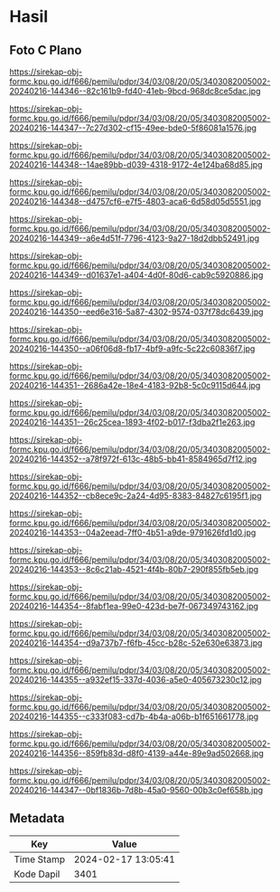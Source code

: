# Hasil

## Foto C Plano

https://sirekap-obj-formc.kpu.go.id/f666/pemilu/pdpr/34/03/08/20/05/3403082005002-20240216-144346--82c161b9-fd40-41eb-9bcd-968dc8ce5dac.jpg

https://sirekap-obj-formc.kpu.go.id/f666/pemilu/pdpr/34/03/08/20/05/3403082005002-20240216-144347--7c27d302-cf15-49ee-bde0-5f86081a1576.jpg

https://sirekap-obj-formc.kpu.go.id/f666/pemilu/pdpr/34/03/08/20/05/3403082005002-20240216-144348--14ae89bb-d039-4318-9172-4e124ba68d85.jpg

https://sirekap-obj-formc.kpu.go.id/f666/pemilu/pdpr/34/03/08/20/05/3403082005002-20240216-144348--d4757cf6-e7f5-4803-aca6-6d58d05d5551.jpg

https://sirekap-obj-formc.kpu.go.id/f666/pemilu/pdpr/34/03/08/20/05/3403082005002-20240216-144349--a6e4d51f-7796-4123-9a27-18d2dbb52491.jpg

https://sirekap-obj-formc.kpu.go.id/f666/pemilu/pdpr/34/03/08/20/05/3403082005002-20240216-144349--d01637e1-a404-4d0f-80d6-cab9c5920886.jpg

https://sirekap-obj-formc.kpu.go.id/f666/pemilu/pdpr/34/03/08/20/05/3403082005002-20240216-144350--eed6e316-5a87-4302-9574-037f78dc6439.jpg

https://sirekap-obj-formc.kpu.go.id/f666/pemilu/pdpr/34/03/08/20/05/3403082005002-20240216-144350--a06f06d8-fb17-4bf9-a9fc-5c22c60836f7.jpg

https://sirekap-obj-formc.kpu.go.id/f666/pemilu/pdpr/34/03/08/20/05/3403082005002-20240216-144351--2686a42e-18e4-4183-92b8-5c0c9115d644.jpg

https://sirekap-obj-formc.kpu.go.id/f666/pemilu/pdpr/34/03/08/20/05/3403082005002-20240216-144351--26c25cea-1893-4f02-b017-f3dba2f1e263.jpg

https://sirekap-obj-formc.kpu.go.id/f666/pemilu/pdpr/34/03/08/20/05/3403082005002-20240216-144352--a78f972f-613c-48b5-bb41-8584965d7f12.jpg

https://sirekap-obj-formc.kpu.go.id/f666/pemilu/pdpr/34/03/08/20/05/3403082005002-20240216-144352--cb8ece9c-2a24-4d95-8383-84827c6195f1.jpg

https://sirekap-obj-formc.kpu.go.id/f666/pemilu/pdpr/34/03/08/20/05/3403082005002-20240216-144353--04a2eead-7ff0-4b51-a9de-9791626fd1d0.jpg

https://sirekap-obj-formc.kpu.go.id/f666/pemilu/pdpr/34/03/08/20/05/3403082005002-20240216-144353--8c6c21ab-4521-4f4b-80b7-290f855fb5eb.jpg

https://sirekap-obj-formc.kpu.go.id/f666/pemilu/pdpr/34/03/08/20/05/3403082005002-20240216-144354--8fabf1ea-99e0-423d-be7f-067349743162.jpg

https://sirekap-obj-formc.kpu.go.id/f666/pemilu/pdpr/34/03/08/20/05/3403082005002-20240216-144354--d9a737b7-f6fb-45cc-b28c-52e630e63873.jpg

https://sirekap-obj-formc.kpu.go.id/f666/pemilu/pdpr/34/03/08/20/05/3403082005002-20240216-144355--a932ef15-337d-4036-a5e0-405673230c12.jpg

https://sirekap-obj-formc.kpu.go.id/f666/pemilu/pdpr/34/03/08/20/05/3403082005002-20240216-144355--c333f083-cd7b-4b4a-a06b-b1f651661778.jpg

https://sirekap-obj-formc.kpu.go.id/f666/pemilu/pdpr/34/03/08/20/05/3403082005002-20240216-144356--859fb83d-d8f0-4139-a44e-89e9ad502668.jpg

https://sirekap-obj-formc.kpu.go.id/f666/pemilu/pdpr/34/03/08/20/05/3403082005002-20240216-144347--0bf1836b-7d8b-45a0-9560-00b3c0ef658b.jpg


## Metadata

| Key        | Value               |
| ---------- | ------------------- |
| Time Stamp | 2024-02-17 13:05:41 |
| Kode Dapil | 3401                |



